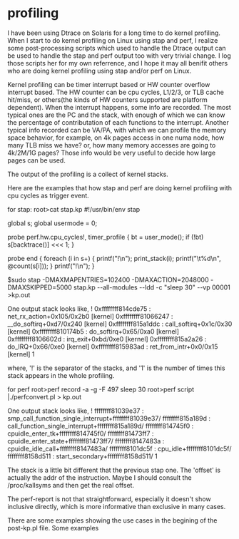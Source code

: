 # profiling

I have been using Dtrace on Solaris for a long time to do kernel profiling. When I start to do kernel profiling on Linux using
stap and perf, I realize some post-processing scripts which used to handle the Dtrace output can be used to handle the stap and
perf output too with very trivial change. I log those scripts her for my own referrence, and I hope it may all benifit others
who are doing kernel profiling using stap and/or perf on Linux.

Kernel profiling can be timer interrupt based or HW counter overflow interrupt based. The HW counter can be cpu cycles, L1/2/3,
or TLB cache hit/miss, or others(the kinds of HW counters supported are platform dependent). When the interrupt happens, some info
are recorded. The most typical ones are the PC and the stack, with enough of which we can know the percentage of contributation of each
functions to the interrupt. Another typical info recorded can be VA/PA, with which we can profile the memory space behavior, for
example, on 4k pages access in one numa node, how many TLB miss we have? or, how many memory accesses are going to 4k/2M/1G pages?
Those info would be very useful to decide how large pages can be used.

The output of the profiling is a collect of kernel stacks.

Here are the examples that how stap and perf are doing kernel profiling with cpu cycles as trigger event.

for stap:
root>cat stap.kp
#!/usr/bin/env stap 

global s;
global usermode = 0;

probe perf.hw.cpu_cycles!, timer_profile {
	bt = user_mode();
	if (!bt)
		s[backtrace()] <<< 1;
}

probe end {
	foreach (i in s+) {
		printf("!\n");
		print_stack(i);
		printf("\t%d\n", @count(s[i]));
	}
	printf("!\n");
}

$sudo stap -DMAXMAPENTRIES=102400 -DMAXACTION=2048000 -DMAXSKIPPED=5000 stap.kp --all-modules --ldd -c "sleep 30" --vp 00001 >kp.out

One output stack looks like,
   ! 
 0xffffffff814cde75 : net_rx_action+0x105/0x2b0 [kernel]
 0xffffffff81066247 : __do_softirq+0xd7/0x240 [kernel]
 0xffffffff815a1ddc : call_softirq+0x1c/0x30 [kernel]
 0xffffffff810174b5 : do_softirq+0x65/0xa0 [kernel]
 0xffffffff8106602d : irq_exit+0xbd/0xe0 [kernel]
 0xffffffff815a2a26 : do_IRQ+0x66/0xe0 [kernel]
 0xffffffff815983ad : ret_from_intr+0x0/0x15 [kernel]
        1

where,
'!' is the separator of the stacks, and '1' is the number of times this stack appears in the whole profiling.

for perf
root>perf record -a -g -F 497 sleep 30
root>perf script |./perfconvert.pl > kp.out

One output stack looks like,
 !
ffffffff81039e37 : smp_call_function_single_interrupt+ffffffff81039e37/
ffffffff815a189d : call_function_single_interrupt+ffffffff815a189d/
ffffffff814745f0 : cpuidle_enter_tk+ffffffff814745f0/
ffffffff81473ff7 : cpuidle_enter_state+ffffffff81473ff7/
ffffffff8147483a : cpuidle_idle_call+ffffffff8147483a/
ffffffff8101dc5f : cpu_idle+ffffffff8101dc5f/
ffffffff8158d511 : start_secondary+ffffffff8158d511/
  1

The stack is a little bit different that the previous stap one. The 'offset'  is actually the addr of the instruction. Maybe I
should consult the /proc/kallsyms and then get the real offset.

The perf-report is not that straightforward, especially it doesn't show inclusive directly, which is more informative than
exclusive in many cases.

There are some examples showing the use cases in the begining of the post-kp.pl file.
Some examples 
